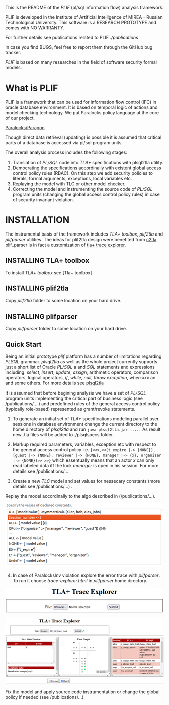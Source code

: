 This is the README of the _PLIF_ (pl/sql information flow) analysis framework.

PLIF is developed in the Institute of Artificial Intelligence of MIREA - Russian Technological University.
This software is a RESEARCH PROTOTYPE and comes with NO WARRANTY.

For further details see publications related to PLIF *./publications*

In case you find BUGS, feel free to report them through the GitHub bug tracker.

_PLIF_ is based on many researches in the field of software security formal models.

# What is PLIF

PLIF is a framework that can be used for information flow control (IFC) in oracle database environment.
It is based on temporal logic of actions and model checking technology. We put Paralocks policy language at the core of our project. 

[Paralocks/Paragon](https://content.iospress.com/articles/journal-of-computer-security/jcs15791)

Though direct data retrieval (updating) is possible it is assumed that critical parts of a database is accessed via pl/sql program units.

The overall analysis process includes the following stages:

1. Translation of _PL/SQL_ code into _TLA+_ specifications with plsql2tla utility.
2. Democrating the specifications accordinally with existent global access control policy rules (RBAC). On this step we add security policies to literals, formal arguments, exceptions, local variables etc. 
3. Replaying the model with TLC or other model checker. 
4. Correcting the model and instrumenting the source code of _PL/SQL_ program units (changing the global access control policy rules) in case of security invariant violation.

# INSTALLATION

The instrumental basis of the framework includes _TLA+ toolbox_, _plif2tla_ and _plifparser_ utilities. 
The ideas for plif2tla design were benefited from [c2tla](). 
plif_parser is in fact a customization of [tla+ trace explorer]().

## INSTALLING TLA+ toolbox

To install _TLA+ toolbox_ see [Tla+ toolbox]

## INSTALLING plif2tla

Copy _plif2tla_ folder to some location on your hard drive.

## INSTALLING plifparser

Copy _plifparser_ folder to some location on your hard drive.

## Quick Start

Being an initial prototype _plif_ platform has a number of limitations regarding _PLSQL_ grammar. _plsql2tla_ as well as the whole project currently supports just a short list of Oracle _PL/SQL_ a and _SQL_ statements and expressions including: _select_, _insert_, _update_, _assign_, arithmetic operators, comparison operators, logical operators, _if_, _while_, _null_, _throw exception_, _when xxx_ an and some others. For more details see [plsql2tla]()

It is assumed that before begining analysis we have a set of _PL/SQL_ program units implementing the critical part of business logic (see /publications/... ) and predefined rules of the general access control policy (typically role-based) represented as grant/revoke statements.

1. To generate an initial set of _TLA+_ specifications modeling parallel user sessions in database environment change the current directory to the home directory of _plsql2tla_ and run
	`
	java plsql2tla.jar .....
	` 
As result new .tla files will be added to ./plsqlspecs folder.

2. Markup required parameters, variables, exception etc with respect to the general access control policy i.e. 
	`
	 {<<x,<<[t_expire |-> {NONE}], [guest |-> {NONE}, reviewer |-> {NONE}, manager |-> {x}, organizer |-> {NONE}]>> >>}
        `
which essentually means that an actor _x_ can only read labeled data iff the lock _manager_ is open in his session. For more details see /publications/...

3. Create a new _TLC_ model and set values for nessecary constants (more details see /publications/...) .

Replay the model accordinally to the algo described in (/publications/...).

![Configuring the model](https://github.com/timimin/plif/blob/main/blobs/screen_plif_model.png?raw=true)

4. In case of ParalocksInv violation explore the error trace with _plifparser_. To run it choose _trace-explorer.html_ in _plifparser_ home directory.

![Configuring the model](https://github.com/timimin/plif/blob/main/blobs/screen_plif_parser_1.png?raw=true)
           
![Configuring the model](https://github.com/timimin/plif/blob/main/blobs/screen_plif_parser_2.png?raw=true)

Fix the model and apply source code instrumentation or change the global policy if needed (see /publications/...).


